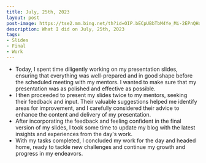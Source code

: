 ```yaml
---
title: July, 25th, 2023
layout: post
post-image: https://tse2.mm.bing.net/th?id=OIP.bECpUBbTbM4Ye_Mi-2EPnQHaEK&pid=ImgDet&rs=1 
description: What I did on July, 25th, 2023
tags:
- Slides
- Final
- Work
---
```


- Today, I spent time diligently working on my presentation slides, ensuring that everything was well-prepared and in good shape before the scheduled meeting with my mentors. I wanted to make sure that my presentation was as polished and effective as possible.
- I then proceeded to present my slides twice to my mentors, seeking their feedback and input. Their valuable suggestions helped me identify areas for improvement, and I carefully considered their advice to enhance the content and delivery of my presentation.
- After incorporating the feedback and feeling confident in the final version of my slides, I took some time to update my blog with the latest insights and experiences from the day's work.
- With my tasks completed, I concluded my work for the day and headed home, ready to tackle new challenges and continue my growth and progress in my endeavors.




